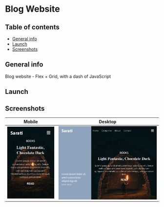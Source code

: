 # Blog Website

## Table of contents
* [General info](#general-info)
* [Launch](#launch)
* [Screenshots](#screenshots)

## General info
Blog website - Flex + Grid, with a dash of JavaScript

## Launch

## Screenshots
Mobile             |  Desktop
:-------------------------:|:-------------------------:
![Mobile](./screenshots/screen1.png)  |  ![Desktop](./screenshots/screen2.png)

